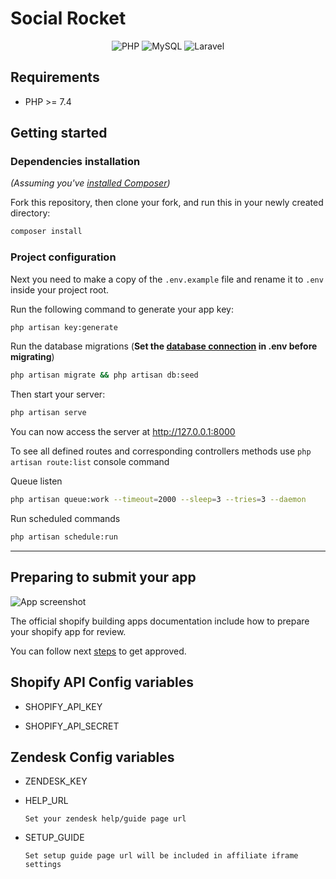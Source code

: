 # Social Rocket

<p align="center">
    <img alt="PHP" src="https://img.shields.io/badge/php-%23777BB4.svg?&style=for-the-badge&logo=php&logoColor=white"/> <img alt="MySQL" src="https://img.shields.io/badge/mysql-%2300f.svg?&style=for-the-badge&logo=mysql&logoColor=white"/> <img alt="Laravel" src="https://img.shields.io/badge/laravel%20-%23FF2D20.svg?&style=for-the-badge&logo=laravel&logoColor=white"/>
</p>

## Requirements

- PHP >= 7.4

## Getting started

### Dependencies installation

*(Assuming you've [installed Composer](https://getcomposer.org/doc/00-intro.md))*

Fork this repository, then clone your fork, and run this in your newly created directory:

``` bash
composer install
```

### Project configuration

Next you need to make a copy of the `.env.example` file and rename it to `.env` inside your project root.

Run the following command to generate your app key:

``` bash
php artisan key:generate
```

Run the database migrations (**Set the [database connection](https://laravel.com/docs/8.x/database#configuration) in .env before migrating**)

``` bash
php artisan migrate && php artisan db:seed
```

Then start your server:

``` bash
php artisan serve
```
You can now access the server at http://127.0.0.1:8000

To see all defined routes and corresponding controllers methods use `php artisan route:list` console command

Queue listen

``` bash
php artisan queue:work --timeout=2000 --sleep=3 --tries=3 --daemon
```

Run scheduled commands

``` bash
php artisan schedule:run
```
---
## Preparing to submit your app

![App screenshot](./screenshots/shopify_app.png)

The official shopify building apps documentation include how to prepare your shopify app for review.

You can follow next [steps](https://www.shopify.co.uk/partners/blog/how-to-build-a-shopify-app#prepare-submit) to get approved.

## Shopify API Config variables

- SHOPIFY_API_KEY

- SHOPIFY_API_SECRET

## Zendesk Config variables

- ZENDESK_KEY

- HELP_URL

    `Set your zendesk help/guide page url`

- SETUP_GUIDE

    `Set setup guide page url will be included in affiliate iframe settings`

